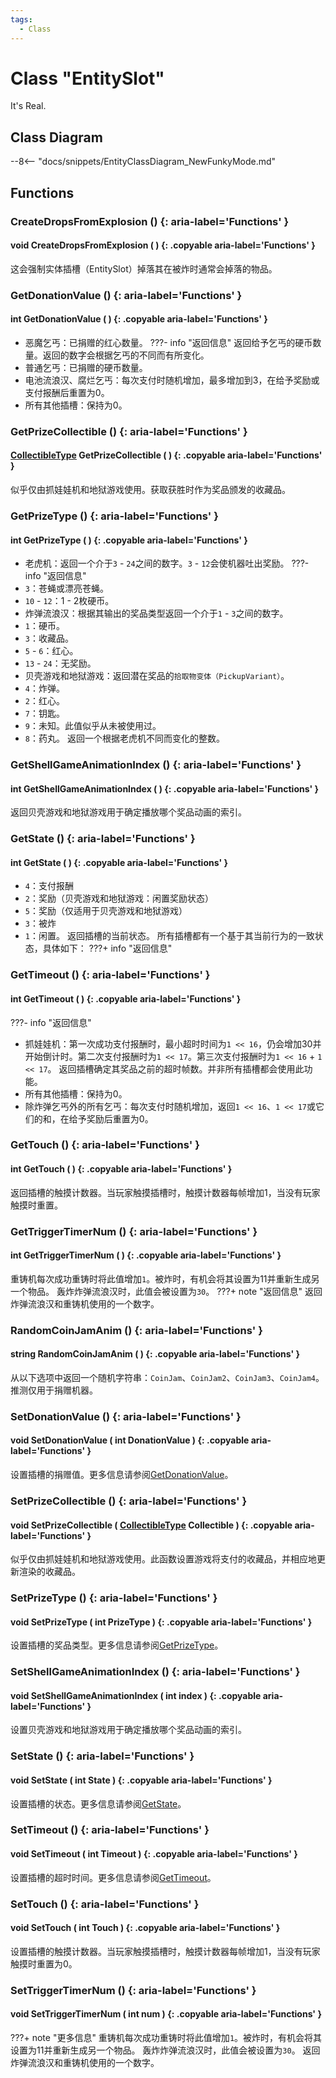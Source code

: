 ```yaml
---
tags:
  - Class
---
```

# Class "EntitySlot"

It's Real.

## Class Diagram
--8<-- "docs/snippets/EntityClassDiagram_NewFunkyMode.md"
## Functions

### CreateDropsFromExplosion () {: aria-label='Functions' }
#### void CreateDropsFromExplosion ( ) {: .copyable aria-label='Functions' }
这会强制实体插槽（EntitySlot）掉落其在被炸时通常会掉落的物品。

### GetDonationValue () {: aria-label='Functions' }
#### int GetDonationValue ( ) {: .copyable aria-label='Functions' }
- 恶魔乞丐：已捐赠的红心数量。
???- info "返回信息"
返回给予乞丐的硬币数量。返回的数字会根据乞丐的不同而有所变化。
- 普通乞丐：已捐赠的硬币数量。
- 电池流浪汉、腐烂乞丐：每次支付时随机增加，最多增加到3，在给予奖励或支付报酬后重置为0。
- 所有其他插槽：保持为0。

### GetPrizeCollectible () {: aria-label='Functions' }
#### [CollectibleType](https://wofsauge.github.io/IsaacDocs/rep/enums/CollectibleType.html) GetPrizeCollectible ( ) {: .copyable aria-label='Functions' }
似乎仅由抓娃娃机和地狱游戏使用。获取获胜时作为奖品颁发的收藏品。

### GetPrizeType () {: aria-label='Functions' }
#### int GetPrizeType ( ) {: .copyable aria-label='Functions' }
- 老虎机：返回一个介于`3` - `24`之间的数字。`3` - `12`会使机器吐出奖励。
???- info "返回信息"
- `3`：苍蝇或漂亮苍蝇。
- `10` - `12`：1 - 2枚硬币。
- 炸弹流浪汉：根据其输出的奖品类型返回一个介于`1` - `3`之间的数字。
- `1`：硬币。
- `3`：收藏品。
- `5` - `6`：红心。
- `13` - `24`：无奖励。
- 贝壳游戏和地狱游戏：返回潜在奖品的`拾取物变体（PickupVariant）`。
- `4`：炸弹。
- `2`：红心。
- `7`：钥匙。
- `9`：未知。此值似乎从未被使用过。
- `8`：药丸。
返回一个根据老虎机不同而变化的整数。

### GetShellGameAnimationIndex () {: aria-label='Functions' }
#### int GetShellGameAnimationIndex ( ) {: .copyable aria-label='Functions' }
返回贝壳游戏和地狱游戏用于确定播放哪个奖品动画的索引。

### GetState () {: aria-label='Functions' }
#### int GetState ( ) {: .copyable aria-label='Functions' }
- `4`：支付报酬
- `2`：奖励（贝壳游戏和地狱游戏：闲置奖励状态）
- `5`：奖励（仅适用于贝壳游戏和地狱游戏）
- `3`：被炸
- `1`：闲置。
返回插槽的当前状态。
所有插槽都有一个基于其当前行为的一致状态，具体如下：
???+ info "返回信息"

### GetTimeout () {: aria-label='Functions' }
#### int GetTimeout ( ) {: .copyable aria-label='Functions' }
???- info "返回信息"
- 抓娃娃机：第一次成功支付报酬时，最小超时时间为`1 << 16`，仍会增加30并开始倒计时。第二次支付报酬时为`1 << 17`。第三次支付报酬时为`1 << 16` + `1 << 17`。
返回插槽确定其奖品之前的超时帧数。并非所有插槽都会使用此功能。
- 所有其他插槽：保持为0。
- 除炸弹乞丐外的所有乞丐：每次支付时随机增加，返回`1 << 16`、`1 << 17`或它们的和，在给予奖励后重置为0。

### GetTouch () {: aria-label='Functions' }
#### int GetTouch ( ) {: .copyable aria-label='Functions' }
返回插槽的触摸计数器。当玩家触摸插槽时，触摸计数器每帧增加1，当没有玩家触摸时重置。

### GetTriggerTimerNum () {: aria-label='Functions' }
#### int GetTriggerTimerNum ( ) {: .copyable aria-label='Functions' }
重铸机每次成功重铸时将此值增加`1`。被炸时，有机会将其设置为11并重新生成另一个物品。
轰炸炸弹流浪汉时，此值会被设置为`30`。
???+ note "返回信息"
返回炸弹流浪汉和重铸机使用的一个数字。

### RandomCoinJamAnim () {: aria-label='Functions' }
#### string RandomCoinJamAnim ( ) {: .copyable aria-label='Functions' }
从以下选项中返回一个随机字符串：`CoinJam`、`CoinJam2`、`CoinJam3`、`CoinJam4`。推测仅用于捐赠机器。

### SetDonationValue () {: aria-label='Functions' }
#### void SetDonationValue ( int DonationValue ) {: .copyable aria-label='Functions' }
设置插槽的捐赠值。更多信息请参阅[GetDonationValue](EntitySlot.md#getdonationvalue)。

### SetPrizeCollectible () {: aria-label='Functions' }
#### void SetPrizeCollectible ( [CollectibleType](https://wofsauge.github.io/IsaacDocs/rep/enums/CollectibleType.html) Collectible ) {: .copyable aria-label='Functions' }
似乎仅由抓娃娃机和地狱游戏使用。此函数设置游戏将支付的收藏品，并相应地更新渲染的收藏品。

### SetPrizeType () {: aria-label='Functions' }
#### void SetPrizeType ( int PrizeType ) {: .copyable aria-label='Functions' }
设置插槽的奖品类型。更多信息请参阅[GetPrizeType](EntitySlot.md#getprizetype)。

### SetShellGameAnimationIndex () {: aria-label='Functions' }
#### void SetShellGameAnimationIndex ( int index ) {: .copyable aria-label='Functions' }
设置贝壳游戏和地狱游戏用于确定播放哪个奖品动画的索引。

### SetState () {: aria-label='Functions' }
#### void SetState ( int State ) {: .copyable aria-label='Functions' }
设置插槽的状态。更多信息请参阅[GetState](EntitySlot.md#getstate)。

### SetTimeout () {: aria-label='Functions' }
#### void SetTimeout ( int Timeout ) {: .copyable aria-label='Functions' }
设置插槽的超时时间。更多信息请参阅[GetTimeout](EntitySlot.md#gettimeout)。

### SetTouch () {: aria-label='Functions' }
#### void SetTouch ( int Touch ) {: .copyable aria-label='Functions' }
设置插槽的触摸计数器。当玩家触摸插槽时，触摸计数器每帧增加1，当没有玩家触摸时重置为0。

### SetTriggerTimerNum () {: aria-label='Functions' }
#### void SetTriggerTimerNum ( int num ) {: .copyable aria-label='Functions' }
???+ note "更多信息"
重铸机每次成功重铸时将此值增加`1`。被炸时，有机会将其设置为11并重新生成另一个物品。
轰炸炸弹流浪汉时，此值会被设置为`30`。
返回炸弹流浪汉和重铸机使用的一个数字。